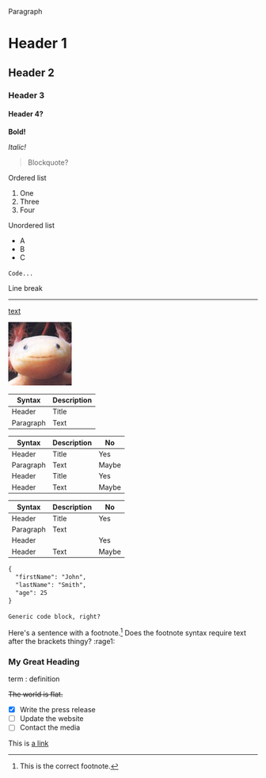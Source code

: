 Paragraph

# Header 1

## Header 2

### Header 3

#### Header 4?

**Bold!**

*Italic!*

> Blockquote?

Ordered list

1. One
2. Three
3. Four

Unordered list

- A
- B
- C

`Code...`

Line break

---

[text](https://www.markdownguide.org/cheat-sheet/)

![me](me.png)

| Syntax    | Description |
| --------- | ----------- |
| Header    | Title       |
| Paragraph | Text        |

| Syntax    | Description | No    |
| --------- | ----------- | ----- |
| Header    | Title       | Yes   |
| Paragraph | Text        | Maybe |
| Header    | Title       | Yes   |
| Header    | Text        | Maybe |

| Syntax    | Description | No    |
| --------- | ----------- | ----- |
| Header    | Title       | Yes   |
| Paragraph | Text        |       |
| Header    |             | Yes   |
| Header    | Text        | Maybe |


```
{
  "firstName": "John",
  "lastName": "Smith",
  "age": 25
}

Generic code block, right?
```

Here's a sentence with a footnote.[^1] Does the footnote syntax require text after the brackets thingy? :rage1:

### My Great Heading

term
: definition

~~The world is flat.~~

- [x] Write the press release
- [ ] Update the website
- [ ] Contact the media

This is [a link](#header-1)

[^1]: This is the correct footnote.
